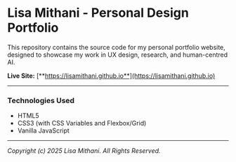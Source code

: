 # Lisa Mithani - Personal Design Portfolio

This repository contains the source code for my personal portfolio website, designed to showcase my work in UX design, research, and human-centred AI.

**Live Site:** [**https://lisamithani.github.io**](https://lisamithani.github.io) 

---

### Technologies Used
* HTML5
* CSS3 (with CSS Variables and Flexbox/Grid)
* Vanilla JavaScript

---

*Copyright (c) 2025 Lisa Mithani. All Rights Reserved.*
